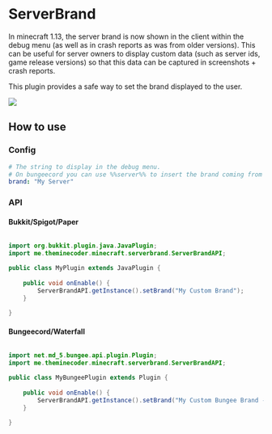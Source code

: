 # ServerBrand

In minecraft 1.13, the server brand is now shown in the client within the debug menu (as well as in crash reports as was from older versions).
This can be useful for server owners to display custom data (such as server ids, game release versions) so that this data can be captured in screenshots + crash reports.

This plugin provides a safe way to set the brand displayed to the user.

![](https://i.imgur.com/YIpk7nK.png)

## How to use
### Config
```yaml
# The string to display in the debug menu.
# On bungeecord you can use %%server%% to insert the brand coming from the backend server, eg to show the instance id
brand: "My Server"
```

### API
#### Bukkit/Spigot/Paper
```java

import org.bukkit.plugin.java.JavaPlugin;
import me.theminecoder.minecraft.serverbrand.ServerBrandAPI;

public class MyPlugin extends JavaPlugin {
    
    public void onEnable() {
        ServerBrandAPI.getInstance().setBrand("My Custom Brand");
    }
    
}
```

#### Bungeecord/Waterfall
```java

import net.md_5.bungee.api.plugin.Plugin;
import me.theminecoder.minecraft.serverbrand.ServerBrandAPI;

public class MyBungeePlugin extends Plugin {
    
    public void onEnable() {
        ServerBrandAPI.getInstance().setBrand("My Custom Bungee Brand -> %%server%%");
    }
    
}

```
